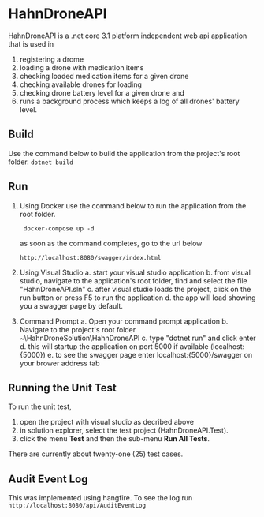 # HahnDroneAPI

HahnDroneAPI is a .net core 3.1 platform independent web api application that is used in
1. registering a drome
2. loading a drone with medication items
3. checking loaded medication items for a given drone
4. checking available drones for loading
5. checking drone battery level for a given drone and 
6. runs a background process which keeps a log of all drones' battery level.

## Build
Use the command below to build the application from the project's root folder.
``` dotnet build ```

## Run

1. Using Docker
   use the command below to run the application from the root folder.
   
   ``` docker-compose up -d```

   as soon as the command completes, go to the url below
   
   ```http://localhost:8080/swagger/index.html```

2. Using Visual Studio
   a. start your visual studio application
   b. from visual studio, navigate to the application's root folder, find and select the file "HahnDroneAPI.sln"
   c. after visual studio loads the project, click on the run button or press F5 to run the application
   d. the app will load showing you a swagger page by default.

3. Command Prompt
   a. Open your command prompt application
   b. Navigate to the project's root folder ~\HahnDroneSolution\HahnDroneAPI
   c. type "dotnet run" and click enter
   d. this will startup the application on port 5000 if available (localhost:{5000})
   e. to see the swagger page enter localhost:{5000}/swagger on your brower address tab


## Running the Unit Test
To run the unit test, 
1. open the project with visual studio as decribed above
2. in solution explorer, select the test project (HahnDroneAPI.Test).
3. click the menu **Test** and then the sub-menu **Run All Tests**.

There are currently about twenty-one (25) test cases.

## Audit Event Log
This was implemented using hangfire. To see the log run 
```http://localhost:8080/api/AuditEventLog```
